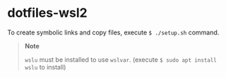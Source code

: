 # dotfiles-wsl2

To create symbolic links and copy files, execute `$ ./setup.sh` command.

> **Note**
>
> `wslu` must be installed to use `wslvar`. (execute `$ sudo apt install wslu` to install)
